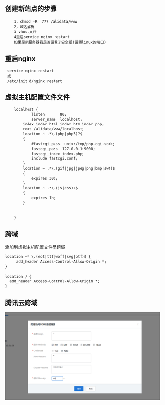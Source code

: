 ## 创建新站点的步骤
        1，chmod -R  777 /alidata/www
        2，域名解析
        3 vhost文件
        4重启service nginx restart
        如果是新服务器看是否设置了安全组(设置linux的端口)

## 重启nginx
     service nginx restart
     或
     /etc/init.d/nginx restart
## 虚拟主机配置文件文件

        localhost {
                listen       80;
                server_name  localhost;
            index index.html index.htm index.php;
            root /alidata/www/localhost;
            location ~ .*\.(php|php5)?$
            {
                #fastcgi_pass  unix:/tmp/php-cgi.sock;
                fastcgi_pass  127.0.0.1:9000;
                fastcgi_index index.php;
                include fastcgi.conf;
            }
            location ~ .*\.(gif|jpg|jpeg|png|bmp|swf)$
            {
                expires 30d;
            }
            location ~ .*\.(js|css)?$
            {
                expires 1h;
            }


        }
## 跨域
添加到虚拟主机配置文件里跨域

    location ~* \.(eot|ttf|woff|svg|otf)$ {
         add_header Access-Control-Allow-Origin *;
    }

    location / {
      add_header Access-Control-Allow-Origin *;
    }

## 腾讯云跨域

![](./腾讯云跨域.jpg)

